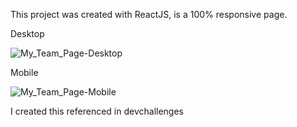 This project was created with ReactJS, is a 100% responsive page.

Desktop

![My_Team_Page-Desktop](https://user-images.githubusercontent.com/99365579/191552498-84db84e9-041d-4c50-bdb7-fabfdba7419f.png)

Mobile

![My_Team_Page-Mobile](https://user-images.githubusercontent.com/99365579/191552549-6568700b-2594-49f8-8550-05ba6524cb19.png)

I created this referenced in devchallenges
